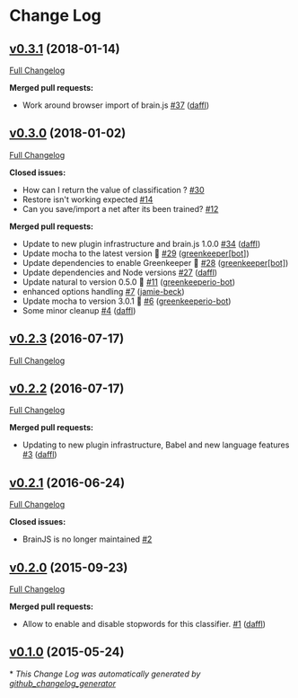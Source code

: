 # Change Log

## [v0.3.1](https://github.com/mysamai/natural-brain/tree/v0.3.1) (2018-01-14)
[Full Changelog](https://github.com/mysamai/natural-brain/compare/v0.3.0...v0.3.1)

**Merged pull requests:**

- Work around browser import of brain.js [\#37](https://github.com/mysamai/natural-brain/pull/37) ([daffl](https://github.com/daffl))

## [v0.3.0](https://github.com/mysamai/natural-brain/tree/v0.3.0) (2018-01-02)
[Full Changelog](https://github.com/mysamai/natural-brain/compare/v0.2.3...v0.3.0)

**Closed issues:**

- How can I return the value of classification ? [\#30](https://github.com/mysamai/natural-brain/issues/30)
- Restore isn't working expected [\#14](https://github.com/mysamai/natural-brain/issues/14)
- Can you save/import a net after its been trained? [\#12](https://github.com/mysamai/natural-brain/issues/12)

**Merged pull requests:**

- Update to new plugin infrastructure and brain.js 1.0.0 [\#34](https://github.com/mysamai/natural-brain/pull/34) ([daffl](https://github.com/daffl))
- Update mocha to the latest version 🚀 [\#29](https://github.com/mysamai/natural-brain/pull/29) ([greenkeeper[bot]](https://github.com/apps/greenkeeper))
- Update dependencies to enable Greenkeeper 🌴 [\#28](https://github.com/mysamai/natural-brain/pull/28) ([greenkeeper[bot]](https://github.com/apps/greenkeeper))
- Update dependencies and Node versions [\#27](https://github.com/mysamai/natural-brain/pull/27) ([daffl](https://github.com/daffl))
- Update natural to version 0.5.0 🚀 [\#11](https://github.com/mysamai/natural-brain/pull/11) ([greenkeeperio-bot](https://github.com/greenkeeperio-bot))
- enhanced options handling [\#7](https://github.com/mysamai/natural-brain/pull/7) ([jamie-beck](https://github.com/jamie-beck))
- Update mocha to version 3.0.1 🚀 [\#6](https://github.com/mysamai/natural-brain/pull/6) ([greenkeeperio-bot](https://github.com/greenkeeperio-bot))
- Some minor cleanup [\#4](https://github.com/mysamai/natural-brain/pull/4) ([daffl](https://github.com/daffl))

## [v0.2.3](https://github.com/mysamai/natural-brain/tree/v0.2.3) (2016-07-17)
[Full Changelog](https://github.com/mysamai/natural-brain/compare/v0.2.2...v0.2.3)

## [v0.2.2](https://github.com/mysamai/natural-brain/tree/v0.2.2) (2016-07-17)
[Full Changelog](https://github.com/mysamai/natural-brain/compare/v0.2.1...v0.2.2)

**Merged pull requests:**

- Updating to new plugin infrastructure, Babel and new language features [\#3](https://github.com/mysamai/natural-brain/pull/3) ([daffl](https://github.com/daffl))

## [v0.2.1](https://github.com/mysamai/natural-brain/tree/v0.2.1) (2016-06-24)
[Full Changelog](https://github.com/mysamai/natural-brain/compare/v0.2.0...v0.2.1)

**Closed issues:**

- BrainJS is no longer maintained [\#2](https://github.com/mysamai/natural-brain/issues/2)

## [v0.2.0](https://github.com/mysamai/natural-brain/tree/v0.2.0) (2015-09-23)
[Full Changelog](https://github.com/mysamai/natural-brain/compare/v0.1.0...v0.2.0)

**Merged pull requests:**

- Allow to enable and disable stopwords for this classifier. [\#1](https://github.com/mysamai/natural-brain/pull/1) ([daffl](https://github.com/daffl))

## [v0.1.0](https://github.com/mysamai/natural-brain/tree/v0.1.0) (2015-05-24)


\* *This Change Log was automatically generated by [github_changelog_generator](https://github.com/skywinder/Github-Changelog-Generator)*